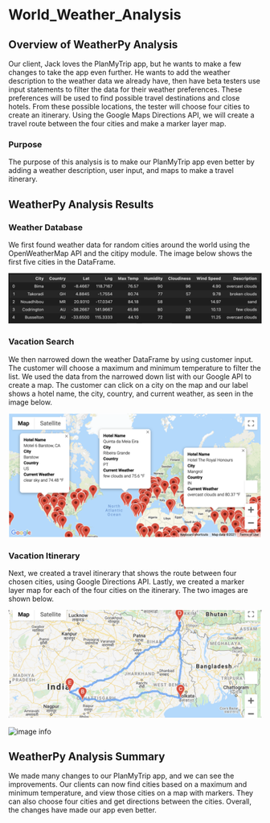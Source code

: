 # World_Weather_Analysis

## Overview of WeatherPy Analysis

Our client, Jack loves the PlanMyTrip app, but he wants to make a few changes to take the app even further. He wants to add the weather description to the weather data we already have, then have beta testers use input statements to filter the data for their weather preferences. These preferences will be used to find possible travel destinations and close hotels. From these possible locations, the tester will choose four cities to create an itinerary. Using the Google Maps Directions API, we will create a travel route between the four cities and make a marker layer map.

### Purpose

The purpose of this analysis is to make our PlanMyTrip app even better by adding a weather description, user input, and maps to make a travel itinerary.


## WeatherPy Analysis Results

### Weather Database

We first found weather data for random cities around the world using the OpenWeatherMap API and the citipy module. The image below shows the first five cities in the DataFrame.

![image info](./Weather_Database/weather_database_image.png)


### Vacation Search

We then narrowed down the weather DataFrame by using customer input. The customer will choose a maximum and minimum temperature to filter the list. We used the data from the narrowed down list with our Google API to create a map. The customer can click on a city on the map and our label shows a hotel name, the city, country, and current weather, as seen in the image below.

![image info](./Vacation_Search/WeatherPy_vacation_map.png)

### Vacation Itinerary

Next, we created a travel itinerary that shows the route between four chosen cities, using Google Directions API. Lastly, we created a marker layer map for each of the four cities on the itinerary. The two images are shown below. 

![image info](./Vacation_Itinerary/WeatherPy_travel_map.png)

![image info](./Vacation_Itinerary/WeatherPy_travel_map_markers.png)


## WeatherPy Analysis Summary

We made many changes to our PlanMyTrip app, and we can see the improvements. Our clients can now find cities based on a maximum and minimum temperature, and view those cities on a map with markers. They can also choose four cities and get directions between the cities. Overall, the changes have made our app even better.

